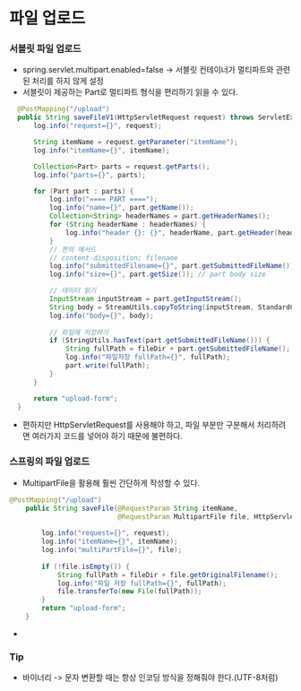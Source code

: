 # 파일 업로드
### 서블릿 파일 업로드
+ spring.servlet.multipart.enabled=false -> 서블릿 컨테이너가 멀티파트와 관련된 처리를 하지 않게 설정
+ 서블릿이 제공하는 Part로 멀티파트 형식을 편리하기 읽을 수 있다.
```java
  @PostMapping("/upload")
  public String saveFileV1(HttpServletRequest request) throws ServletException, IOException {
      log.info("request={}", request);

      String itemName = request.getParameter("itemName");
      log.info("itemName={}", itemName);

      Collection<Part> parts = request.getParts();
      log.info("parts={}", parts);

      for (Part part : parts) {
          log.info("==== PART ====");
          log.info("name={}", part.getName());
          Collection<String> headerNames = part.getHeaderNames();
          for (String headerName : headerNames) {
              log.info("header {}: {}", headerName, part.getHeader(headerName));
          }
          // 편의 메서드
          // content-disposition; filename
          log.info("submittedFilename={}", part.getSubmittedFileName());
          log.info("size={}", part.getSize()); // part body size

          // 데이터 읽기
          InputStream inputStream = part.getInputStream();
          String body = StreamUtils.copyToString(inputStream, StandardCharsets.UTF_8);
          log.info("body={}", body);
          
          // 파일에 저장하기
          if (StringUtils.hasText(part.getSubmittedFileName())) {
              String fullPath = fileDir + part.getSubmittedFileName();
              log.info("파일저장 fullPath={}", fullPath);
              part.write(fullPath);
          }
      }

      return "upload-form";
  }
```
+ 편하지만 HttpServletRequest를 사용해야 하고, 파일 부분만 구분해서 처리하려면 여러가지 코드를 넣어야 하기 때문에 불편하다.

### 스프링의 파일 업로드
+ MultipartFile을 활용해 훨씬 간단하게 작성할 수 있다.
```java
@PostMapping("/upload")
    public String saveFile(@RequestParam String itemName,
                           @RequestParam MultipartFile file, HttpServletRequest request) throws IOException {
        
        log.info("request={}", request);
        log.info("itemName={}", itemName);
        log.info("multiPartFile={}", file);
        
        if (!file.isEmpty()) {
            String fullPath = fileDir + file.getOriginalFilename();
            log.info("파일 저장 fullPath={}", fullPath);
            file.transferTo(new File(fullPath));
        }
        return "upload-form";
    }
```
+

### Tip
+ 바이너리 -> 문자 변환할 때는 항상 인코딩 방식을 정해줘야 한다.(UTF-8처럼)
